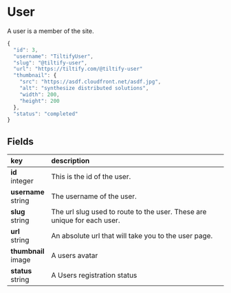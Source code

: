 # User

A user is a member of the site.

```js
{
  "id": 3,
  "username": "TiltifyUser",
  "slug": "@tiltify-user",
  "url": "https://tiltify.com/@tiltify-user"
  "thumbnail": {
    "src": "https://asdf.cloudfront.net/asdf.jpg",
    "alt": "synthesize distributed solutions",
    "width": 200,
    "height": 200
  },
  "status": "completed"
}
```

## Fields

|key|description|
|:---|:---|
|**id**<br>integer| This is the id of the user.
|**username**<br>string| The username of the user.
|**slug**<br>string| The url slug used to route to the user. These are unique for each user.
|**url**<br>string| An absolute url that will take you to the user page.
|**thumbnail**<br>image| A users avatar
|**status**<br>string| A Users registration status
